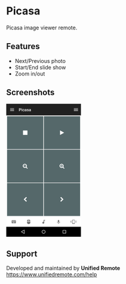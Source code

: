 # Picasa
Picasa image viewer remote.

## Features
*  Next/Previous photo
*  Start/End slide show
*  Zoom in/out

## Screenshots
<img src="screen.png" width="200" />

## Support
Developed and maintained by **Unified Remote**  
https://www.unifiedremote.com/help
